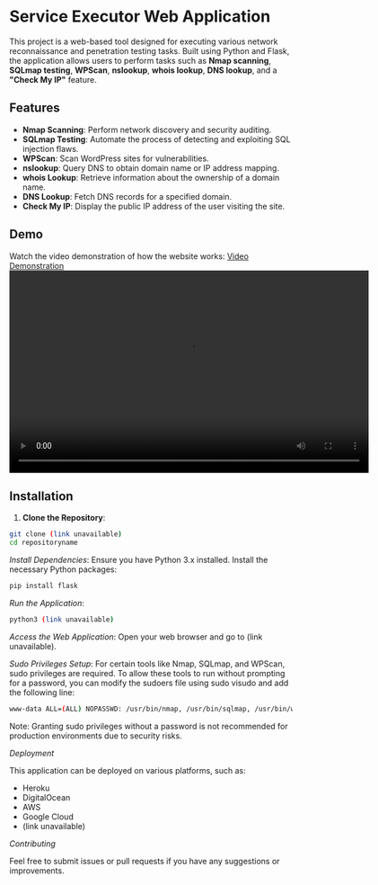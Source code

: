 # Service Executor Web Application

This project is a web-based tool designed for executing various network reconnaissance and penetration testing tasks. Built using Python and Flask, the application allows users to perform tasks such as **Nmap scanning**, **SQLmap testing**, **WPScan**, **nslookup**, **whois lookup**, **DNS lookup**, and a **"Check My IP"** feature.

## Features

* **Nmap Scanning**: Perform network discovery and security auditing.
* **SQLmap Testing**: Automate the process of detecting and exploiting SQL injection flaws.
* **WPScan**: Scan WordPress sites for vulnerabilities.
* **nslookup**: Query DNS to obtain domain name or IP address mapping.
* **whois Lookup**: Retrieve information about the ownership of a domain name.
* **DNS Lookup**: Fetch DNS records for a specified domain.
* **Check My IP**: Display the public IP address of the user visiting the site.

## Demo

Watch the video demonstration of how the website works: [Video Demonstration](https://github.com/user-attachments/assets/43e9b22f-c750-41a7-ab0a-3ce27fa4a28d)
<video width="640" height="360" controls>
  <source src="https://github.com/user-attachments/assets/43e9b22f-c750-41a7-ab0a-3ce27fa4a28d" type="video/mp4">
  Your browser does not support the video tag.
</video>

## Installation

1. **Clone the Repository**:
```bash
git clone (link unavailable)
cd repositoryname
```
*Install Dependencies*: Ensure you have Python 3.x installed. Install the necessary Python packages:

```bash
pip install flask
```
*Run the Application*:
```bash
python3 (link unavailable)
```
*Access the Web Application*: Open your web browser and go to (link unavailable).

*Sudo Privileges Setup*: For certain tools like Nmap, SQLmap, and WPScan, sudo privileges are required. To allow these tools to run without prompting for a password, you can modify the sudoers file using sudo visudo and add the following line:
```bash
www-data ALL=(ALL) NOPASSWD: /usr/bin/nmap, /usr/bin/sqlmap, /usr/bin/wpscan
```
Note: Granting sudo privileges without a password is not recommended for production environments due to security risks.

*Deployment*

This application can be deployed on various platforms, such as:

- Heroku
- DigitalOcean
- AWS
- Google Cloud
- (link unavailable)

*Contributing*

Feel free to submit issues or pull requests if you have any suggestions or improvements.



